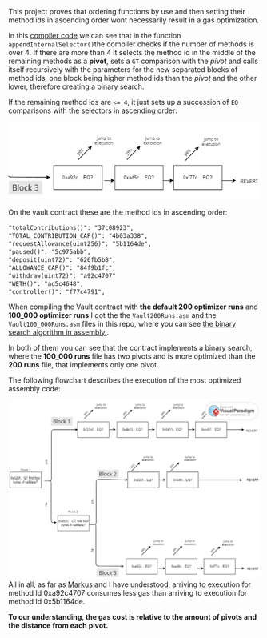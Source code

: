This project proves that ordering functions by use and then setting their method ids in ascending order wont necessarily result in a gas optimization.

In this [compiler code](https://github.com/ethereum/solidity/blob/0cb279494a9af0938dfbf2ca5d0b21115198e8bb/libsolidity/codegen/ContractCompiler.cpp#LL326C1-L388C2) we can see that in the function `appendInternalSelector()`the compiler checks if the number of methods is over 4. If there are more than 4 it selects the method id in the middle of the remaining methods as a **pivot**, sets a `GT` comparison with the _pivot_ and calls itself recursively with the parameters for the new separated blocks of method ids, one block being higher method ids than the _pivot_ and the other lower, therefore creating a binary search.

If the remaining method ids are `<= 4`, it just sets up a succession of `EQ` comparisons with the selectors in ascending order:

![Block with under <=4 method ids](blockUnder5.png)

On the vault contract these are the method ids in ascending order:

```
"totalContributions()": "37c08923",
"TOTAL_CONTRIBUTION_CAP()": "4b03a338",
"requestAllowance(uint256)": "5b1164de",
"paused()": "5c975abb",
"deposit(uint72)": "626fb5b8",
"ALLOWANCE_CAP()": "84f9b1fc",
"withdraw(uint72)": "a92c4707"
"WETH()": "ad5c4648",
"controller()": "f77c4791",
```

When compiling the Vault contract with **the default 200 optimizer runs** and **100_000 optimizer runs** I got the the `Vault200Runs.asm` and the `Vault100_000Runs.asm` files in this repo, where you can see [the binary search algorithm in assembly.](https://github.com/0xArcturus/binarysearch/blob/40b4e8983d12b286fc56d7d484dc3ae8d1332943/Vault.asm#LL274C1-L344C13).

In both of them you can see that the contract implements a binary search, where the **100_000 runs** file has two pivots and is more optimized than the **200 runs** file, that implements only one pivot.

The following flowchart describes the execution of the most optimized assembly code:

![flowchart](flowchart.jpg)
All in all, as far as [Markus](https://github.com/MarkuSchick) and I have understood, arriving to execution for method Id 0xa92c4707 consumes less gas than arriving to execution for method Id 0x5b1164de.

**To our understanding, the gas cost is relative to the amount of pivots and the distance from each pivot.**
